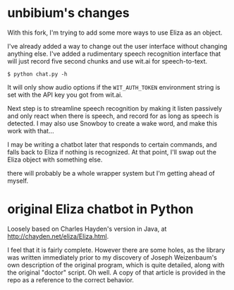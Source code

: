 # unbibium's changes

With this fork, I'm trying to add some more ways to use Eliza as an object.

I've already added a way to change out the user interface without changing anything else.
I've added a rudimentary speech recognition interface that will just record five second
chunks and use wit.ai for speech-to-text.

```
$ python chat.py -h
```

It will only show audio options if the `WIT_AUTH_TOKEN` environment string is set with
the API key you got from wit.ai.

Next step is to streamline speech recognition by making it listen passively and only react
when there is speech, and record for as long as speech is detected.  I may also use Snowboy 
to create a wake word, and make this work with that... 

I may be writing a chatbot later that responds to certain commands, and falls back to Eliza if nothing
is recognized.  At that point, I'll swap out the Eliza object with something else.

there will probably be a whole wrapper system but I'm getting ahead of myself.

# original Eliza chatbot in Python

Loosely based on Charles Hayden's version in Java, at http://chayden.net/eliza/Eliza.html. 

I feel that it is fairly complete. However there are some holes, as the library was written immediately prior to my discovery of Joseph Weizenbaum's own description of the original program, which is quite detailed, along with the original "doctor" script. Oh well. A copy of that article is provided in the repo as a reference to the correct behavior.


